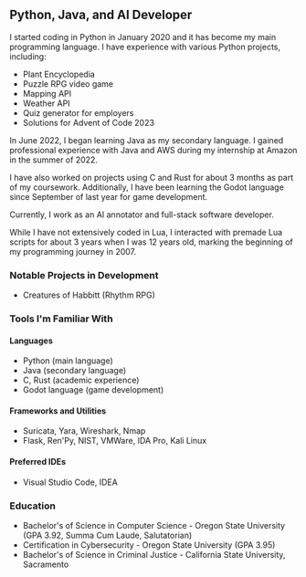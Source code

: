 ## Python, Java, and AI Developer

I started coding in Python in January 2020 and it has become my main programming language. I have experience with various Python projects, including:
- Plant Encyclopedia
- Puzzle RPG video game
- Mapping API
- Weather API
- Quiz generator for employers
- Solutions for Advent of Code 2023

In June 2022, I began learning Java as my secondary language. I gained professional experience with Java and AWS during my internship at Amazon in the summer of 2022.

I have also worked on projects using C and Rust for about 3 months as part of my coursework. Additionally, I have been learning the Godot language since September of last year for game development.

Currently, I work as an AI annotator and full-stack software developer.

While I have not extensively coded in Lua, I interacted with premade Lua scripts for about 3 years when I was 12 years old, marking the beginning of my programming journey in 2007.

### Notable Projects in Development
- Creatures of Habbitt (Rhythm RPG)

### Tools I'm Familiar With
#### Languages
- Python (main language)
- Java (secondary language)
- C, Rust (academic experience)
- Godot language (game development)

#### Frameworks and Utilities
- Suricata, Yara, Wireshark, Nmap
- Flask, Ren'Py, NIST, VMWare, IDA Pro, Kali Linux

#### Preferred IDEs
- Visual Studio Code, IDEA

### Education
- Bachelor's of Science in Computer Science - Oregon State University (GPA 3.92, Summa Cum Laude, Salutatorian)
- Certification in Cybersecurity - Oregon State University (GPA 3.95)
- Bachelor's of Science in Criminal Justice - California State University, Sacramento
